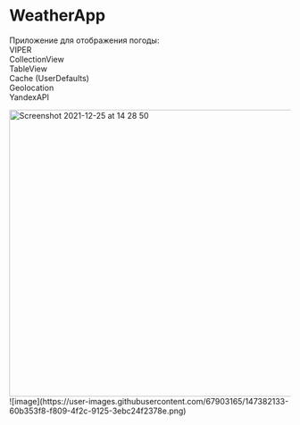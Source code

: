 # WeatherApp
Приложение для отображения погоды:
<br>VIPER
<br>CollectionView
<br>TableView
<br>Cache (UserDefaults)
<br>Geolocation
<br>YandexAPI

<img width="514" alt="Screenshot 2021-12-25 at 14 28 50" src="https://user-images.githubusercontent.com/67903165/147382124-324614cc-080e-4461-b09b-7dd196428152.png">
![image](https://user-images.githubusercontent.com/67903165/147382133-60b353f8-f809-4f2c-9125-3ebc24f2378e.png)

